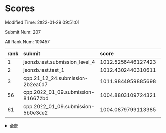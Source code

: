 # Scores

Modified Time: 2022-01-29 09:51:01

Submit Num: 207

All Rank Num: 100457

| rank |               submit               |       score        |       sigma        | pk_num |
| :--- | :--------------------------------- | :----------------- | :----------------- | :----- |
| 1    | jsonzb.test.submission_level_4     | 1012.5256446127423 | 0.7975094100699031 | 1942   |
| 2    | jsonzb.test.test_1                 | 1012.4302440310611 | 0.7890019059205083 | 1944   |
| 3    | cpp.21_12_24.submission-2b2ea0d7   | 1011.9844959885698 | 0.75949856530082   | 1936   |
| 56   | cpp.2022_01_09.submission-816672bd | 1004.8803109724321 | 0.7227044935189413 | 1947   |
| 61   | cpp.2022_01_09.submission-5b0e3de2 | 1004.0879799113385 | 0.7074680508863568 | 1940   |


<details>
<summary>全部</summary>

| rank |                 submit                 |       score        |       sigma        | pk_num |
| :--- | :------------------------------------- | :----------------- | :----------------- | :----- |
| 1    | jsonzb.test.submission_level_4         | 1012.5256446127423 | 0.7975094100699031 | 1942   |
| 2    | jsonzb.test.test_1                     | 1012.4302440310611 | 0.7890019059205083 | 1944   |
| 3    | cpp.21_12_24.submission-2b2ea0d7       | 1011.9844959885698 | 0.75949856530082   | 1936   |
| 4    | gobigger.level_3.submission_level_3_19 | 1011.3454068769571 | 0.7681593321370319 | 1945   |
| 5    | gobigger.level_3.submission_level_3_6  | 1011.1516112310554 | 0.7700373264139437 | 1943   |
| 6    | gobigger.level_3.submission_level_3_2  | 1011.1175310327269 | 0.7746045461186323 | 1942   |
| 7    | gobigger.level_3.submission_level_3_24 | 1011.1119587345022 | 0.7649198992349894 | 1942   |
| 8    | gobigger.level_3.submission_level_3_49 | 1010.980231909685  | 0.7700459195946507 | 1942   |
| 9    | gobigger.level_3.submission_level_3_18 | 1010.5377491310098 | 0.7750261237160446 | 1940   |
| 10   | gobigger.level_3.submission_level_3_12 | 1010.3979125061109 | 0.745929241749804  | 1936   |
| 11   | gobigger.level_3.submission_level_3_4  | 1010.3220015700612 | 0.7601357889049399 | 1941   |
| 12   | gobigger.level_3.submission_level_3_17 | 1010.2791390685264 | 0.7621297022319492 | 1939   |
| 13   | gobigger.level_3.submission_level_3_10 | 1010.1747285797996 | 0.7577432944480825 | 1942   |
| 14   | gobigger.level_3.submission_level_3_41 | 1010.1415024211309 | 0.7690950831646514 | 1947   |
| 15   | gobigger.level_3.submission_level_3_34 | 1010.1228018943325 | 0.7539518486882564 | 1938   |
| 16   | gobigger.level_3.submission_level_3_14 | 1010.116364445369  | 0.7503295590756098 | 1936   |
| 17   | gobigger.level_3.submission_level_3_45 | 1010.0873119343585 | 0.7794849338253552 | 1937   |
| 18   | gobigger.level_3.submission_level_3_46 | 1010.0506331865396 | 0.7591259852546919 | 1940   |
| 19   | gobigger.level_3.submission_level_3_37 | 1009.9802757550564 | 0.747057593924748  | 1938   |
| 20   | gobigger.level_3.submission_level_3_38 | 1009.9355323582207 | 0.7780499944218155 | 1941   |
| 21   | gobigger.level_3.submission_level_3_40 | 1009.931338670162  | 0.7547652819175469 | 1944   |
| 22   | gobigger.level_3.submission_level_3_1  | 1009.9155831788551 | 0.763543394603775  | 1941   |
| 23   | gobigger.level_3.submission_level_3_13 | 1009.8771209734691 | 0.7495218397260137 | 1941   |
| 24   | gobigger.level_3.submission_level_3_32 | 1009.8583896358032 | 0.7602343146903503 | 1940   |
| 25   | gobigger.level_3.submission_level_3_33 | 1009.8310641972238 | 0.7533374342902757 | 1940   |
| 26   | gobigger.level_3.submission_level_3_7  | 1009.7763569766523 | 0.7572918235217079 | 1944   |
| 27   | gobigger.level_3.submission_level_3_0  | 1009.7642977150284 | 0.7559278254836361 | 1942   |
| 28   | gobigger.level_3.submission_level_3_44 | 1009.7422532489177 | 0.7553483734195626 | 1944   |
| 29   | gobigger.level_3.submission_level_3_47 | 1009.7199748789054 | 0.7515706190522337 | 1942   |
| 30   | gobigger.level_3.submission_level_3_22 | 1009.6667913260151 | 0.7549608650205764 | 1946   |
| 31   | gobigger.level_3.submission_level_3_9  | 1009.6336046992785 | 0.7484858363497219 | 1937   |
| 32   | gobigger.level_3.submission_level_3_23 | 1009.6157040935101 | 0.7429198778633394 | 1942   |
| 33   | gobigger.level_3.submission_level_3_21 | 1009.5492297213214 | 0.769905070035464  | 1935   |
| 34   | gobigger.level_3.submission_level_3_5  | 1009.5410722403773 | 0.746128066796815  | 1945   |
| 35   | gobigger.level_3.submission_level_3_29 | 1009.5406891709713 | 0.7601432971968151 | 1933   |
| 36   | gobigger.level_3.submission_level_3_36 | 1009.4820614842889 | 0.7476980785280956 | 1940   |
| 37   | gobigger.level_3.submission_level_3_11 | 1009.4792970669577 | 0.7450572779519721 | 1949   |
| 38   | gobigger.level_3.submission_level_3_26 | 1009.4606105464783 | 0.7532405079002679 | 1939   |
| 39   | gobigger.level_3.submission_level_3_8  | 1009.4410997430039 | 0.7610029906288684 | 1941   |
| 40   | gobigger.level_3.submission_level_3_30 | 1009.3901615565065 | 0.750648121073808  | 1939   |
| 41   | gobigger.level_3.submission_level_3_25 | 1009.3887063033609 | 0.7731633570546304 | 1946   |
| 42   | gobigger.level_3.submission_level_3_43 | 1009.3255766747787 | 0.7594804957888811 | 1940   |
| 43   | gobigger.level_3.submission_level_3_35 | 1009.3158884599901 | 0.7364344222375796 | 1940   |
| 44   | gobigger.level_3.submission_level_3_42 | 1009.3082815812148 | 0.7626546394718487 | 1938   |
| 45   | gobigger.level_3.submission_level_3_3  | 1009.3065884922099 | 0.7363253152865344 | 1938   |
| 46   | gobigger.level_3.submission_level_3_15 | 1009.2061266319175 | 0.7300363114581474 | 1943   |
| 47   | gobigger.level_3.submission_level_3_48 | 1009.1516362984879 | 0.7521407933099927 | 1939   |
| 48   | gobigger.level_3.submission_level_3_39 | 1009.1196054403979 | 0.7481149212564906 | 1938   |
| 49   | gobigger.level_3.submission_level_3_16 | 1009.0781242441213 | 0.7472965652856939 | 1939   |
| 50   | gobigger.level_3.submission_level_3_28 | 1008.9794875303954 | 0.7371264408554953 | 1939   |
| 51   | gobigger.level_3.submission_level_3_20 | 1008.7341301606908 | 0.7598489736116668 | 1944   |
| 52   | gobigger.level_3.submission_level_3_27 | 1008.6347712824426 | 0.7553142434275635 | 1942   |
| 53   | gobigger.level_3.submission_level_3_31 | 1008.3671914822661 | 0.7424168206481827 | 1944   |
| 54   | gobigger.level_1.submission_level_1_36 | 1005.1730493861252 | 0.7228412889602867 | 1947   |
| 55   | gobigger.level_1.submission_level_1_5  | 1004.9137996317172 | 0.7333829053990057 | 1939   |
| 56   | cpp.2022_01_09.submission-816672bd     | 1004.8803109724321 | 0.7227044935189413 | 1947   |
| 57   | gobigger.level_1.submission_level_1_27 | 1004.7423100216002 | 0.7180257769670312 | 1943   |
| 58   | gobigger.level_1.submission_level_1_6  | 1004.7076795750769 | 0.7198328636052083 | 1944   |
| 59   | gobigger.level_1.submission_level_1_44 | 1004.6778034712239 | 0.7155248511229783 | 1935   |
| 60   | gobigger.level_1.submission_level_1_21 | 1004.1722824448601 | 0.7363819561633634 | 1948   |
| 61   | cpp.2022_01_09.submission-5b0e3de2     | 1004.0879799113385 | 0.7074680508863568 | 1940   |
| 62   | gobigger.level_1.submission_level_1_33 | 1003.9800150279282 | 0.7243141507776718 | 1939   |
| 63   | gobigger.level_1.submission_level_1_13 | 1003.968110494747  | 0.7120868092479153 | 1936   |
| 64   | gobigger.level_1.submission_level_1_14 | 1003.9131842827522 | 0.7314866789405854 | 1940   |
| 65   | gobigger.level_1.submission_level_1_20 | 1003.8785651330538 | 0.7191342095183415 | 1940   |
| 66   | gobigger.level_1.submission_level_1_19 | 1003.8589365271035 | 0.7134684492242324 | 1941   |
| 67   | gobigger.level_1.submission_level_1_2  | 1003.8176892228671 | 0.7195649801397583 | 1946   |
| 68   | gobigger.level_1.submission_level_1_32 | 1003.7921110329783 | 0.7117181558617578 | 1939   |
| 69   | gobigger.level_1.submission_level_1_34 | 1003.7639089868939 | 0.7039401916068225 | 1943   |
| 70   | gobigger.level_1.submission_level_1_0  | 1003.7451339200976 | 0.7156350342037608 | 1942   |
| 71   | gobigger.level_1.submission_level_1_46 | 1003.6906345177199 | 0.7061161702514827 | 1943   |
| 72   | gobigger.level_1.submission_level_1_16 | 1003.6175023062995 | 0.7179172443877385 | 1943   |
| 73   | gobigger.level_1.submission_level_1_26 | 1003.6072880261374 | 0.7183438921871393 | 1944   |
| 74   | gobigger.level_1.submission_level_1_43 | 1003.564650827112  | 0.7080997547959497 | 1943   |
| 75   | gobigger.level_1.submission_level_1_15 | 1003.4420953060917 | 0.7065820367916358 | 1944   |
| 76   | gobigger.level_1.submission_level_1_9  | 1003.4199457830615 | 0.7118479415448639 | 1940   |
| 77   | gobigger.level_1.submission_level_1_10 | 1003.3852495365106 | 0.7145265759388484 | 1938   |
| 78   | gobigger.level_1.submission_level_1_48 | 1003.3097872888998 | 0.7275294302430769 | 1940   |
| 79   | gobigger.level_1.submission_level_1_28 | 1003.2391381614768 | 0.7116704502787176 | 1945   |
| 80   | gobigger.level_1.submission_level_1_25 | 1003.2146778162671 | 0.717018899203852  | 1939   |
| 81   | gobigger.level_1.submission_level_1_29 | 1003.1926159652692 | 0.7139689092812792 | 1941   |
| 82   | gobigger.level_1.submission_level_1_24 | 1003.1796036865103 | 0.7184158036653103 | 1945   |
| 83   | gobigger.level_1.submission_level_1_17 | 1003.1690532137961 | 0.7122281028953739 | 1941   |
| 84   | gobigger.level_1.submission_level_1_12 | 1003.122308098042  | 0.7163403650436525 | 1942   |
| 85   | gobigger.level_1.submission_level_1_11 | 1003.1101373426443 | 0.711602865720679  | 1938   |
| 86   | gobigger.level_1.submission_level_1_42 | 1002.9717828607502 | 0.7062457779021395 | 1945   |
| 87   | gobigger.level_1.submission_level_1_47 | 1002.9482725858154 | 0.7110263038803663 | 1940   |
| 88   | gobigger.level_1.submission_level_1_39 | 1002.918604738793  | 0.7080999492140331 | 1939   |
| 89   | gobigger.level_1.submission_level_1_38 | 1002.8758891601985 | 0.7056935402217669 | 1938   |
| 90   | gobigger.level_1.submission_level_1_35 | 1002.8491779253001 | 0.7035495145689172 | 1947   |
| 91   | gobigger.level_1.submission_level_1_37 | 1002.8081125033996 | 0.7088161085273382 | 1945   |
| 92   | gobigger.level_1.submission_level_1_18 | 1002.7968967841687 | 0.7049183315766975 | 1938   |
| 93   | gobigger.level_1.submission_level_1_4  | 1002.7739233737016 | 0.707054955731381  | 1948   |
| 94   | gobigger.level_1.submission_level_1_30 | 1002.7003541513294 | 0.7158502163935289 | 1937   |
| 95   | gobigger.level_1.submission_level_1_41 | 1002.6983100422408 | 0.7194034602377861 | 1937   |
| 96   | gobigger.level_1.submission_level_1_49 | 1002.6922682716698 | 0.7164443861945758 | 1944   |
| 97   | gobigger.level_1.submission_level_1_22 | 1002.6801070350331 | 0.7115303316756488 | 1948   |
| 98   | gobigger.level_1.submission_level_1_8  | 1002.6419961422191 | 0.7179039214588568 | 1945   |
| 99   | gobigger.level_1.submission_level_1_1  | 1002.5655218647855 | 0.7054817054888202 | 1937   |
| 100  | gobigger.level_1.submission_level_1_40 | 1002.5464069139545 | 0.7175071210899615 | 1943   |
| 101  | gobigger.level_1.submission_level_1_45 | 1002.5286109450615 | 0.7138728675917073 | 1941   |
| 102  | gobigger.level_1.submission_level_1_3  | 1002.3841146595114 | 0.7124448901775005 | 1942   |
| 103  | gobigger.level_1.submission_level_1_31 | 1002.2677082020855 | 0.7160487501007669 | 1939   |
| 104  | gobigger.level_1.submission_level_1_7  | 1002.0188763684043 | 0.7150547102931502 | 1937   |
| 105  | gobigger.level_1.submission_level_1_23 | 1001.0689950179926 | 0.7017499630409937 | 1938   |
| 106  | gobigger.random.submission_random_31   | 998.0797153655775  | 0.7027709793686233 | 1944   |
| 107  | gobigger.random.submission_random_35   | 997.4447572140455  | 0.7050052840020535 | 1937   |
| 108  | gobigger.random.submission_random_22   | 997.0491241830921  | 0.7147150688637899 | 1942   |
| 109  | gobigger.random.submission_random_40   | 996.9744144120625  | 0.7132621285063317 | 1941   |
| 110  | gobigger.random.submission_random_37   | 996.9213689766782  | 0.7016000214872932 | 1943   |
| 111  | gobigger.random.submission_random_15   | 996.8286430549033  | 0.7126675659698409 | 1944   |
| 112  | gobigger.random.submission_random_29   | 996.7890901319338  | 0.7223860135040011 | 1940   |
| 113  | gobigger.random.submission_random_10   | 996.7802275499022  | 0.7177274781618743 | 1946   |
| 114  | gobigger.random.submission_random_0    | 996.6616004917361  | 0.714195968264675  | 1941   |
| 115  | gobigger.random.submission_random_47   | 996.5140229686249  | 0.7127757725218697 | 1940   |
| 116  | gobigger.random.submission_random_17   | 996.4553688208417  | 0.6934476902003239 | 1940   |
| 117  | gobigger.random.submission_random_6    | 996.4323803645178  | 0.7163948905818338 | 1942   |
| 118  | gobigger.random.submission_random_38   | 996.3794179973177  | 0.6960638394728145 | 1938   |
| 119  | gobigger.random.submission_random_41   | 996.2440835723597  | 0.7236682283198844 | 1940   |
| 120  | gobigger.random.submission_random_23   | 996.1967281670164  | 0.7106775003880483 | 1942   |
| 121  | gobigger.random.submission_random_16   | 996.1948473718664  | 0.7251912990695105 | 1943   |
| 122  | gobigger.random.submission_random_49   | 996.1863407712333  | 0.7008661351320774 | 1942   |
| 123  | gobigger.random.submission_random_14   | 996.1190948783085  | 0.704835499556885  | 1942   |
| 124  | gobigger.random.submission_random_44   | 996.1110523741193  | 0.7221457053076228 | 1943   |
| 125  | gobigger.random.submission_random_33   | 996.0592392987686  | 0.7211929040171019 | 1939   |
| 126  | gobigger.random.submission_random_18   | 996.0491115979291  | 0.7120400929569526 | 1938   |
| 127  | gobigger.random.submission_random_32   | 996.0145825657613  | 0.7235719855688949 | 1942   |
| 128  | gobigger.random.submission_random_7    | 996.0068793005643  | 0.7118005745393664 | 1940   |
| 129  | gobigger.random.submission_random_8    | 996.0052919452021  | 0.7155657576458864 | 1939   |
| 130  | gobigger.random.submission_random_11   | 995.918241815307   | 0.7194931992269169 | 1941   |
| 131  | gobigger.random.submission_random_19   | 995.9152842000084  | 0.7089468069474563 | 1942   |
| 132  | gobigger.random.submission_random_30   | 995.898039387645   | 0.7218125299621238 | 1942   |
| 133  | gobigger.random.submission_random_36   | 995.8634431112198  | 0.7076714562446386 | 1941   |
| 134  | gobigger.random.submission_random_3    | 995.8613726323229  | 0.7029635232944038 | 1942   |
| 135  | gobigger.random.submission_random_45   | 995.8238220019525  | 0.699116355723426  | 1939   |
| 136  | gobigger.random.submission_random_48   | 995.8120569591684  | 0.7004925200941222 | 1942   |
| 137  | gobigger.random.submission_random_4    | 995.7032561570728  | 0.7109222818011551 | 1944   |
| 138  | gobigger.random.submission_random_21   | 995.6981870931841  | 0.7129784460905355 | 1942   |
| 139  | gobigger.random.submission_random_46   | 995.6953315600346  | 0.7101153640913402 | 1938   |
| 140  | gobigger.random.submission_random_43   | 995.6616186964364  | 0.7044985084043582 | 1941   |
| 141  | gobigger.random.submission_random_2    | 995.6317939697137  | 0.7040688621048256 | 1937   |
| 142  | gobigger.random.submission_random_28   | 995.6212747789898  | 0.7112181100650721 | 1938   |
| 143  | gobigger.random.submission_random_9    | 995.6144595466919  | 0.7072835857536081 | 1940   |
| 144  | gobigger.random.submission_random_12   | 995.4898172542844  | 0.7099338370348159 | 1944   |
| 145  | gobigger.random.submission_random_24   | 995.4804170034685  | 0.7107757394679399 | 1938   |
| 146  | gobigger.random.submission_random_42   | 995.4321137994918  | 0.7336795783015996 | 1939   |
| 147  | gobigger.random.submission_random_39   | 995.3906583629033  | 0.7029618473437204 | 1942   |
| 148  | gobigger.random.submission_random_25   | 995.3684725865783  | 0.7096238925664419 | 1939   |
| 149  | gobigger.random.submission_random_13   | 995.3483442880346  | 0.7344076171104491 | 1934   |
| 150  | gobigger.random.submission_random_20   | 995.2229080436803  | 0.7071660655438651 | 1944   |
| 151  | gobigger.random.submission_random_34   | 995.2023788775805  | 0.704087674923588  | 1943   |
| 152  | gobigger.random.submission_random_27   | 994.9872642336014  | 0.7086306111592436 | 1945   |
| 153  | gobigger.random.submission_random_26   | 994.8866086772507  | 0.7184658469177048 | 1939   |
| 154  | gobigger.random.submission_random_5    | 994.6296143480668  | 0.70675881507947   | 1943   |
| 155  | gobigger.level_2.submission_level_2_12 | 994.5099259288503  | 0.7455936446879874 | 1940   |
| 156  | gobigger.random.submission_random_1    | 994.1070719398101  | 0.7189196757124676 | 1943   |
| 157  | gobigger.level_2.submission_level_2_46 | 993.8254520417555  | 0.7214511008634749 | 1942   |
| 158  | gobigger.level_2.submission_level_2_3  | 993.8104909099471  | 0.7343945282485428 | 1940   |
| 159  | gobigger.level_2.submission_level_2_17 | 993.4516365569314  | 0.7222566444932537 | 1944   |
| 160  | gobigger.level_2.submission_level_2_0  | 993.1696048097036  | 0.7446245185441667 | 1943   |
| 161  | gobigger.level_2.submission_level_2_36 | 993.0978904561414  | 0.7412077128826999 | 1941   |
| 162  | gobigger.level_2.submission_level_2_1  | 993.0124136930909  | 0.7283697331361485 | 1944   |
| 163  | gobigger.level_2.submission_level_2_4  | 993.006328810928   | 0.7551825149383503 | 1938   |
| 164  | gobigger.level_2.submission_level_2_41 | 992.9980516896017  | 0.7321409278018648 | 1943   |
| 165  | gobigger.level_2.submission_level_2_31 | 992.849994347298   | 0.7334661675194378 | 1944   |
| 166  | gobigger.level_2.submission_level_2_42 | 992.832551555654   | 0.7584704134613962 | 1945   |
| 167  | gobigger.level_2.submission_level_2_19 | 992.8277382847091  | 0.7269501676014043 | 1944   |
| 168  | gobigger.level_2.submission_level_2_9  | 992.6692781392843  | 0.7296213161737886 | 1939   |
| 169  | gobigger.level_2.submission_level_2_40 | 992.6649210348271  | 0.7463142828745    | 1935   |
| 170  | gobigger.level_2.submission_level_2_30 | 992.4938909571224  | 0.7513156647043547 | 1945   |
| 171  | gobigger.level_2.submission_level_2_37 | 992.4798807405222  | 0.7412681206971635 | 1942   |
| 172  | gobigger.level_2.submission_level_2_27 | 992.4343584146098  | 0.7407876252824185 | 1941   |
| 173  | gobigger.level_2.submission_level_2_14 | 992.3746014669381  | 0.7472728150493813 | 1937   |
| 174  | gobigger.level_2.submission_level_2_6  | 992.3699805909044  | 0.7432966806587776 | 1940   |
| 175  | gobigger.level_2.submission_level_2_33 | 992.2935489485631  | 0.7554111996129989 | 1944   |
| 176  | gobigger.level_2.submission_level_2_47 | 992.2387839520633  | 0.7309269149991053 | 1939   |
| 177  | gobigger.level_2.submission_level_2_26 | 992.1648441718696  | 0.7394702314733572 | 1944   |
| 178  | gobigger.level_2.submission_level_2_5  | 992.15439560248    | 0.7555433367947012 | 1943   |
| 179  | gobigger.level_2.submission_level_2_48 | 992.1376355440733  | 0.7348949184039972 | 1941   |
| 180  | gobigger.level_2.submission_level_2_25 | 992.1143039562227  | 0.7546698988906988 | 1944   |
| 181  | gobigger.level_2.submission_level_2_11 | 992.1051668072979  | 0.7556912655660053 | 1938   |
| 182  | gobigger.level_2.submission_level_2_15 | 991.9194743754847  | 0.7435231905274049 | 1937   |
| 183  | gobigger.level_2.submission_level_2_20 | 991.9141120691589  | 0.7533174010507631 | 1937   |
| 184  | gobigger.level_2.submission_level_2_35 | 991.9042386141184  | 0.7455804633784289 | 1946   |
| 185  | gobigger.level_2.submission_level_2_16 | 991.7953670100856  | 0.7368459439340528 | 1939   |
| 186  | gobigger.level_2.submission_level_2_10 | 991.7849910843773  | 0.7465850352407426 | 1939   |
| 187  | gobigger.level_2.submission_level_2_23 | 991.7649933148084  | 0.7366108039894899 | 1942   |
| 188  | gobigger.level_2.submission_level_2_39 | 991.7553552072361  | 0.7400357558408309 | 1939   |
| 189  | gobigger.level_2.submission_level_2_29 | 991.6925529030207  | 0.7451822020180208 | 1944   |
| 190  | gobigger.level_2.submission_level_2_13 | 991.681744391244   | 0.7545644687318445 | 1941   |
| 191  | gobigger.level_2.submission_level_2_44 | 991.5793838426531  | 0.7348317640995772 | 1938   |
| 192  | gobigger.level_2.submission_level_2_24 | 991.5309354588859  | 0.7549150925125099 | 1939   |
| 193  | gobigger.level_2.submission_level_2_8  | 991.4970461818191  | 0.7578267525654666 | 1939   |
| 194  | gobigger.level_2.submission_level_2_28 | 991.3717374744691  | 0.7380089577190081 | 1942   |
| 195  | gobigger.level_2.submission_level_2_21 | 991.3192040140141  | 0.7584929353583572 | 1943   |
| 196  | gobigger.level_2.submission_level_2_18 | 991.3032029772456  | 0.7452458489695888 | 1937   |
| 197  | gobigger.level_2.submission_level_2_32 | 991.2910815956064  | 0.7591033453288077 | 1944   |
| 198  | gobigger.level_2.submission_level_2_49 | 991.2011836919295  | 0.7560101558573076 | 1946   |
| 199  | gobigger.level_2.submission_level_2_7  | 991.0085480140945  | 0.7418306355565664 | 1947   |
| 200  | gobigger.level_2.submission_level_2_22 | 990.9566533438328  | 0.7520857365511308 | 1939   |
| 201  | gobigger.level_2.submission_level_2_45 | 990.7360642348938  | 0.7494386985144025 | 1943   |
| 202  | gobigger.level_2.submission_level_2_43 | 990.7007445984049  | 0.7576623391923311 | 1937   |
| 203  | gobigger.level_2.submission_level_2_34 | 990.0380787274795  | 0.7840098848297347 | 1945   |
| 204  | gobigger.level_2.submission_level_2_2  | 989.9603266364555  | 0.7681357551371356 | 1947   |
| 205  | gobigger.level_2.submission_level_2_38 | 989.8609702201875  | 0.7769156056851726 | 1941   |
| 206  | gobigger.none.submission_none_1        | 977.6818374237836  | 1.3258130922280058 | 1948   |
| 207  | gobigger.none.submission_none_0        | 975.5932855526489  | 1.4880153945950811 | 1934   |

</details>